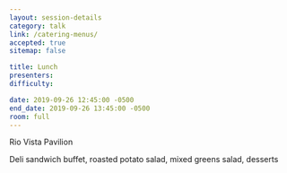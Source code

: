 ```yaml
---
layout: session-details
category: talk
link: /catering-menus/
accepted: true
sitemap: false

title: Lunch
presenters:
difficulty:

date: 2019-09-26 12:45:00 -0500
end_date: 2019-09-26 13:45:00 -0500
room: full
---
```

Rio Vista Pavilion

Deli sandwich buffet, roasted potato salad, mixed greens salad, desserts
